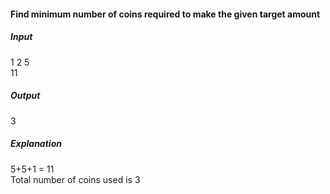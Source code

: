 
#### Find minimum number of coins required to make the given target amount

##### Input

1 2 5  
11

##### Output

3

##### Explanation

5+5+1 = 11  
Total number of coins used is 3
